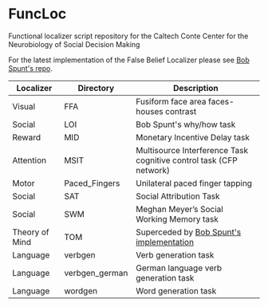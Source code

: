 # FuncLoc
Functional localizer script repository for the Caltech Conte Center for the Neurobiology of Social Decision Making

For the latest implementation of the False Belief Localizer please see [Bob Spunt's repo](https://github.com/spunt/falsebelieflocalizer).

| Localizer | Directory | Description |
|-----------|-----------|-------------|
| Visual | FFA | Fusiform face area faces-houses contrast |
| Social | LOI | Bob Spunt's why/how task |
| Reward | MID | Monetary Incentive Delay task |
| Attention | MSIT | Multisource Interference Task cognitive control task (CFP network) |
| Motor | Paced_Fingers | Unilateral paced finger tapping |
| Social | SAT | Social Attribution Task |
| Social | SWM | Meghan Meyer’s Social Working Memory task |
| Theory of Mind | TOM | Superceded by [Bob Spunt's implementation](https://github.com/spunt/falsebelieflocalizer) |
| Language | verbgen | Verb generation task |
| Language | verbgen_german | German language verb generation task |
| Language | wordgen | Word generation task |




